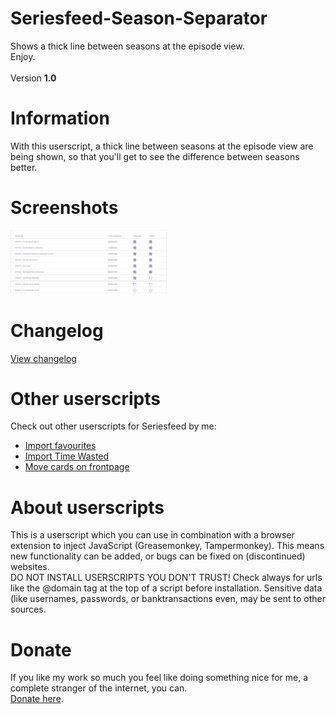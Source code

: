 # Seriesfeed-Season-Separator
Shows a thick line between seasons at the episode view.
<BR/>
Enjoy.
<BR/><BR/>
Version <strong>1.0</strong>

# Information
With this userscript, a thick line between seasons at the episode view are being shown, so that you'll get to see the difference between seasons better.

# Screenshots
<img src="https://raw.githubusercontent.com/TomONeill/Seriesfeed-Season-Separator/master/Screenshots/v1.0.png" alt="Version 1.0" width="250px" />

# Changelog
<A HREF="https://raw.githubusercontent.com/TomONeill/Seriesfeed-Season-Separator/master/Changelog.txt">View changelog</A>

# Other userscripts
Check out other userscripts for Seriesfeed by me:<BR/>
<ul>
    <li><A HREF="https://github.com/TomONeill/Seriesfeed-Importer">Import favourites</A></li>
    <li><A HREF="https://github.com/TomONeill/Seriesfeed-Import-Time-Wasted">Import Time Wasted</A></li>
    <li><A HREF="https://github.com/TomONeill/Seriesfeed-Move">Move cards on frontpage</A></li>
</ul>

# About userscripts
This is a userscript which you can use in combination with a browser extension to inject JavaScript (Greasemonkey, Tampermonkey).
This means new functionality can be added, or bugs can be fixed on (discontinued) websites.<BR />
DO NOT INSTALL USERSCRIPTS YOU DON'T TRUST! Check always for urls like the @domain tag at the top of a script before installation. Sensitive data (like usernames, passwords, or banktransactions even, may be sent to other sources.

# Donate
If you like my work so much you feel like doing something nice for me, a complete stranger of the internet, you can.<BR />
<A HREF="https://www.paypal.me/TomONeill">Donate here</A>.
